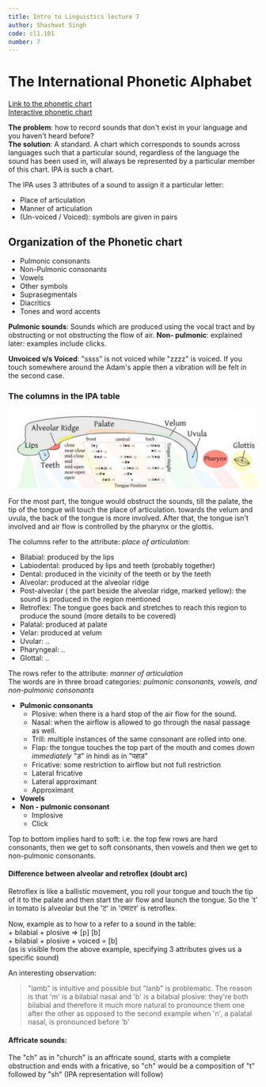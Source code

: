 ```yaml
---
title: Intro to Linguistics lecture 7
author: Shashwat Singh
code: cl1.101
number: 7
---
```


# The International Phonetic Alphabet
[Link to the phonetic chart]({{site.base_url}}/assets/images/itl_lec7_img1.png)  
[Interactive phonetic chart](https://www.ipachart.com/)  


**The problem**: how to record sounds that don't exist in your language and you haven't heard before?  
**The solution**: A standard. A chart which corresponds to sounds across languages such that a particular sound, regardless of the language the sound has been used in, will always be represented by a particular member of this chart. IPA is such a chart.

The IPA uses 3 attributes of a sound to assign it a particular letter:
- Place of articulation
- Manner of articulation
- (Un-voiced / Voiced): symbols are given in pairs

## Organization of the Phonetic chart
- Pulmonic consonants
- Non-Pulmonic consonants
- Vowels
- Other symbols
- Suprasegmentals 
- Diacritics 
- Tones and word accents

**Pulmonic sounds**: Sounds which are produced using the vocal tract and by obstructing or not obstructing the flow of air.
**Non- pulmonic**: explained later: examples include clicks. 

**Unvoiced v/s Voiced**: "ssss" is not voiced while "zzzz" is voiced.
If you touch somewhere around the Adam's apple then a vibration will be felt in the second case.

### The columns in the IPA table

![img-75](/assets/images/itl_lec7_img2.png)

For the most part, the tongue would obstruct the sounds, till the palate, the tip of the tongue will touch the place of articulation. towards the velum and uvula, the back of the tongue is more involved. After that, the tongue isn't involved and air flow is controlled by the pharynx or the glottis.

The columns refer to the attribute: *place of articulation*:
- Bilabial: produced by the lips
- Labiodental: produced by lips and teeth (probably together)
- Dental: produced in the vicinity of the teeth or by the teeth
- Alveolar: produced at the alveolar ridge
- Post-alveolar ( the part beside the alveolar ridge, marked yellow): the sound is produced in the region mentioned
- Retroflex: The tongue goes back and stretches to reach this region to produce the sound (more details to be covered)
- Palatal: produced at palate
- Velar: produced at velum
- Uvular: ..
- Pharyngeal: .. 
- Glottal: ..


The rows refer to the attribute: *manner of articulation*  
The words are in three broad categories: *pulmonic consonants, vowels, and non-pulmonic consonants*
- **Pulmonic consonants**
    - Plosive: when there is a hard stop of the air flow for the sound.
    - Nasal: when the airflow is allowed to go through the nasal passage as well.
    - Trill: multiple instances of the same consonant are rolled into one.
	- Flap: the tongue touches the top part of the mouth and comes down
	  *immediately* "ड़" in hindi as in "पहाड़"
    - Fricative: some restriction to airflow but not full restriction
    - Lateral fricative
    - Lateral approximant
    - Approximant
- **Vowels**
- **Non - pulmonic consonant**
    - Implosive
    - Click

Top to bottom implies hard to soft: i.e. the top few rows are hard consonants, then we get to soft consonants, then vowels and then we get to non-pulmonic consonants.

#### Difference between alveolar and retroflex (doubt arc) 
Retroflex is like a ballistic movement, you roll your tongue and touch the tip
of it to the palate and then start the air flow and launch the tongue. So the
't' in tomato is alveolar but the 'ट' in 'टमाटर' is retroflex.

Now, example as to how to a refer to a sound in the table:    
    + bilabial + plosive => \[p\] \[b\]  
    + bilabial + plosive + voiced = \[b\]  
(as is visible from the above example, specifying 3 attributes gives us a specific sound)

An interesting observation:  
> "lamb" is intuitive and possible but "lanb" is problematic. The reason is
> that 'm' is a bilabial nasal and 'b' is a bilabial plosive: they're both
> bilabial and therefore it much more natural to pronounce them one after the
> other as opposed to the second example when 'n', a palatal nasal, is
> pronounced before 'b'

#### Affricate sounds:
The "ch" as in "church" is an affricate sound, starts with a complete
obstruction and ends with a fricative, so "ch" would be a composition of "t"
followed by "sh" (IPA representation will follow) 
